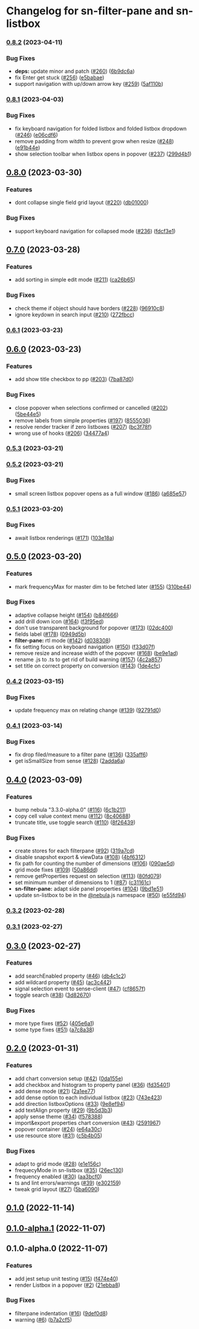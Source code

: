 # Changelog for sn-filter-pane and sn-listbox

### [0.8.2](https://github.com/qlik-oss/sn-list-objects/compare/v0.8.1...v0.8.2) (2023-04-11)


### Bug Fixes

* **deps:** update minor and patch ([#260](https://github.com/qlik-oss/sn-list-objects/issues/260)) ([6b9dc6a](https://github.com/qlik-oss/sn-list-objects/commit/6b9dc6ab809113227ece19ba9c7401144c407306))
* fix Enter get stuck ([#256](https://github.com/qlik-oss/sn-list-objects/issues/256)) ([e5babae](https://github.com/qlik-oss/sn-list-objects/commit/e5babaece519cd9544040809678933adb07ed585))
* support navigation with up/down arrow key ([#259](https://github.com/qlik-oss/sn-list-objects/issues/259)) ([5af110b](https://github.com/qlik-oss/sn-list-objects/commit/5af110bff0819d16548c39ee22a746e44dd72c58))

### [0.8.1](https://github.com/qlik-oss/sn-list-objects/compare/v0.8.0...v0.8.1) (2023-04-03)


### Bug Fixes

* fix keyboard navigation for folded listbox and folded listbox dropdown ([#246](https://github.com/qlik-oss/sn-list-objects/issues/246)) ([e06cdf6](https://github.com/qlik-oss/sn-list-objects/commit/e06cdf619b67087a0ba31e63a484552e1e92a30d))
* remove padding from witdth to prevent grow when resize ([#248](https://github.com/qlik-oss/sn-list-objects/issues/248)) ([e91b44e](https://github.com/qlik-oss/sn-list-objects/commit/e91b44e4882ccc74f18db653c79aa836060235c8))
* show selection toolbar when listbox opens in popover ([#237](https://github.com/qlik-oss/sn-list-objects/issues/237)) ([299d4b1](https://github.com/qlik-oss/sn-list-objects/commit/299d4b100a4d713f5d66755154cd151bba04f769))

## [0.8.0](https://github.com/qlik-oss/sn-list-objects/compare/v0.7.0...v0.8.0) (2023-03-30)


### Features

* dont collapse single field grid layout ([#220](https://github.com/qlik-oss/sn-list-objects/issues/220)) ([db01000](https://github.com/qlik-oss/sn-list-objects/commit/db0100039c91a71783d0cc6764e03eca7e687dd2))


### Bug Fixes

* support keyboard navigation for collapsed mode ([#236](https://github.com/qlik-oss/sn-list-objects/issues/236)) ([fdcf3e1](https://github.com/qlik-oss/sn-list-objects/commit/fdcf3e14caefc79cf222393a29d0949d00261725))

## [0.7.0](https://github.com/qlik-oss/sn-list-objects/compare/v0.6.1...v0.7.0) (2023-03-28)


### Features

* add sorting in simple edit mode ([#211](https://github.com/qlik-oss/sn-list-objects/issues/211)) ([ca26b65](https://github.com/qlik-oss/sn-list-objects/commit/ca26b65d672ec8e49e9e8b11dc253e6c397ecd50))


### Bug Fixes

* check theme if object should have borders ([#228](https://github.com/qlik-oss/sn-list-objects/issues/228)) ([96910c8](https://github.com/qlik-oss/sn-list-objects/commit/96910c8864434b0e25155b8fd869d69e0a3c92f7))
* ignore keydown in search input ([#210](https://github.com/qlik-oss/sn-list-objects/issues/210)) ([272fbcc](https://github.com/qlik-oss/sn-list-objects/commit/272fbcc180139e7abba6f1fb9119529c291d24dc))

### [0.6.1](https://github.com/qlik-oss/sn-list-objects/compare/v0.6.0...v0.6.1) (2023-03-23)

## [0.6.0](https://github.com/qlik-oss/sn-list-objects/compare/v0.5.3...v0.6.0) (2023-03-23)


### Features

* add show title checkbox to pp ([#203](https://github.com/qlik-oss/sn-list-objects/issues/203)) ([7ba87d0](https://github.com/qlik-oss/sn-list-objects/commit/7ba87d0512ca5ceef55249a21b5a57b8b30c93e6))


### Bug Fixes

* close popover when selections confirmed or cancelled ([#202](https://github.com/qlik-oss/sn-list-objects/issues/202)) ([5be44e5](https://github.com/qlik-oss/sn-list-objects/commit/5be44e5d2f8743b3e0a4ce58baf24f7f51386d8e))
* remove labels from simple properties ([#197](https://github.com/qlik-oss/sn-list-objects/issues/197)) ([8555036](https://github.com/qlik-oss/sn-list-objects/commit/855503609c644b53007e14a65cde4f7125d010c6))
* resolve render tracker if zero listboxes ([#207](https://github.com/qlik-oss/sn-list-objects/issues/207)) ([bc3f78f](https://github.com/qlik-oss/sn-list-objects/commit/bc3f78f3fe4bded887084fd632468aec1abe4f74))
* wrong use of hooks ([#206](https://github.com/qlik-oss/sn-list-objects/issues/206)) ([34477a4](https://github.com/qlik-oss/sn-list-objects/commit/34477a481545f6b43096334e4455622099885fa5))

### [0.5.3](https://github.com/qlik-oss/sn-list-objects/compare/v0.5.2...v0.5.3) (2023-03-21)

### [0.5.2](https://github.com/qlik-oss/sn-list-objects/compare/v0.5.1...v0.5.2) (2023-03-21)


### Bug Fixes

* small screen listbox popover opens as a full window ([#186](https://github.com/qlik-oss/sn-list-objects/issues/186)) ([a685e57](https://github.com/qlik-oss/sn-list-objects/commit/a685e578d0a85b1a97ee8c5e4a52d73edfb9b2e2))

### [0.5.1](https://github.com/qlik-oss/sn-list-objects/compare/v0.5.0...v0.5.1) (2023-03-20)


### Bug Fixes

* await listbox renderings ([#171](https://github.com/qlik-oss/sn-list-objects/issues/171)) ([103e18a](https://github.com/qlik-oss/sn-list-objects/commit/103e18ad0ca471ca9cc10f629c93f12389e1468a))

## [0.5.0](https://github.com/qlik-oss/sn-list-objects/compare/v0.4.2...v0.5.0) (2023-03-20)


### Features

* mark frequencyMax for master dim to be fetched later ([#155](https://github.com/qlik-oss/sn-list-objects/issues/155)) ([310be44](https://github.com/qlik-oss/sn-list-objects/commit/310be4450cbfa5880b61bacd2468d6814200ee98))


### Bug Fixes

* adaptive collapse height ([#154](https://github.com/qlik-oss/sn-list-objects/issues/154)) ([b84f666](https://github.com/qlik-oss/sn-list-objects/commit/b84f66613a112eb48f9697d343005522dfb1e578))
* add drill down icon ([#164](https://github.com/qlik-oss/sn-list-objects/issues/164)) ([f3f95ed](https://github.com/qlik-oss/sn-list-objects/commit/f3f95ed07d4ab5faf8d95152acf4b3bdef3e1945))
* don't use transparent background for popover ([#173](https://github.com/qlik-oss/sn-list-objects/issues/173)) ([02dc400](https://github.com/qlik-oss/sn-list-objects/commit/02dc400b0569f327810d54faf219d921d528dd0e))
* fields label ([#178](https://github.com/qlik-oss/sn-list-objects/issues/178)) ([0949d5b](https://github.com/qlik-oss/sn-list-objects/commit/0949d5b7af5e6f3ed31547ab4ae0554a50dfb5d3))
* **filter-pane:** rtl mode ([#142](https://github.com/qlik-oss/sn-list-objects/issues/142)) ([d038308](https://github.com/qlik-oss/sn-list-objects/commit/d038308b7caae04e9966b7701fa3f46b86ce50b2))
* fix setting focus on keyboard navigation ([#150](https://github.com/qlik-oss/sn-list-objects/issues/150)) ([f33d07f](https://github.com/qlik-oss/sn-list-objects/commit/f33d07ff0af17d6e680f78899ca9636c68c6d1fa))
* remove resize and increase width of the popover ([#168](https://github.com/qlik-oss/sn-list-objects/issues/168)) ([be9e1ad](https://github.com/qlik-oss/sn-list-objects/commit/be9e1adce7524e538c6fafe70b2fd09498863354))
* rename .js to .ts to get rid of build warning ([#157](https://github.com/qlik-oss/sn-list-objects/issues/157)) ([4c2a857](https://github.com/qlik-oss/sn-list-objects/commit/4c2a8576a9851bbcad5321b8c7b1ced77a030341))
* set title on correct property on conversion ([#143](https://github.com/qlik-oss/sn-list-objects/issues/143)) ([1de4cfc](https://github.com/qlik-oss/sn-list-objects/commit/1de4cfcac8b8d77ff25fa682933ddef6ffb8ff08))

### [0.4.2](https://github.com/qlik-oss/sn-list-objects/compare/v0.4.1...v0.4.2) (2023-03-15)


### Bug Fixes

* update frequency max on relating change ([#139](https://github.com/qlik-oss/sn-list-objects/issues/139)) ([92791d0](https://github.com/qlik-oss/sn-list-objects/commit/92791d056838a22a1b6344c8bb7e35368e6a544a))

### [0.4.1](https://github.com/qlik-oss/sn-list-objects/compare/v0.4.0...v0.4.1) (2023-03-14)


### Bug Fixes

* fix drop filed/measure to a filter pane ([#136](https://github.com/qlik-oss/sn-list-objects/issues/136)) ([335aff6](https://github.com/qlik-oss/sn-list-objects/commit/335aff666ffdc262bf88199bce9d47c55a7a12b9))
* get isSmallSize from sense ([#128](https://github.com/qlik-oss/sn-list-objects/issues/128)) ([2adda6a](https://github.com/qlik-oss/sn-list-objects/commit/2adda6ae40afe799eb2311a70a292b42b99c9dcc))

## [0.4.0](https://github.com/qlik-oss/sn-list-objects/compare/v0.3.2...v0.4.0) (2023-03-09)


### Features

* bump nebula "3.3.0-alpha.0" ([#116](https://github.com/qlik-oss/sn-list-objects/issues/116)) ([6c1b211](https://github.com/qlik-oss/sn-list-objects/commit/6c1b2113120cf3c6d481f58e36779b1986cd9645))
* copy cell value context menu ([#112](https://github.com/qlik-oss/sn-list-objects/issues/112)) ([8c40688](https://github.com/qlik-oss/sn-list-objects/commit/8c406884fb224017656fea2eb9a7d0df413dde84))
* truncate title, use toggle search ([#110](https://github.com/qlik-oss/sn-list-objects/issues/110)) ([8f26439](https://github.com/qlik-oss/sn-list-objects/commit/8f2643972da32e113b89fbf7614c0dc0bd7867b5))


### Bug Fixes

* create stores for each filterpane ([#92](https://github.com/qlik-oss/sn-list-objects/issues/92)) ([319a7cd](https://github.com/qlik-oss/sn-list-objects/commit/319a7cd1a2d134891286ec234c9ed2c67ee50043))
* disable snapshot export & viewData ([#108](https://github.com/qlik-oss/sn-list-objects/issues/108)) ([4bf6312](https://github.com/qlik-oss/sn-list-objects/commit/4bf631252d602453ef12efda8898a398dc8f1d07))
* fix path for counting the number of dimensions ([#106](https://github.com/qlik-oss/sn-list-objects/issues/106)) ([090ae5d](https://github.com/qlik-oss/sn-list-objects/commit/090ae5d65c1e04ae89df270cdcaa31d7a46f052a))
* grid mode fixes ([#109](https://github.com/qlik-oss/sn-list-objects/issues/109)) ([50a86dd](https://github.com/qlik-oss/sn-list-objects/commit/50a86dd2c6b6e81f5a8678b24a764dade6b42660))
* remove getProperties request on selection ([#113](https://github.com/qlik-oss/sn-list-objects/issues/113)) ([80fd079](https://github.com/qlik-oss/sn-list-objects/commit/80fd079c0690439b97b3f6c7cadc9d57d640c135))
* set minimum number of dimensions to 1 ([#87](https://github.com/qlik-oss/sn-list-objects/issues/87)) ([c31161c](https://github.com/qlik-oss/sn-list-objects/commit/c31161cb449a9495f5cc612ef8d507954a1b6c9d))
* **sn-filter-pane:** adapt side panel properties ([#104](https://github.com/qlik-oss/sn-list-objects/issues/104)) ([9bd1e51](https://github.com/qlik-oss/sn-list-objects/commit/9bd1e5157b09c6818afad5b648640a9bbc2a658c))
* update sn-listbox to be in the [@nebula](https://github.com/nebula).js namespace ([#50](https://github.com/qlik-oss/sn-list-objects/issues/50)) ([e55fd94](https://github.com/qlik-oss/sn-list-objects/commit/e55fd940aa09b64baa2e01accd8db787c453a8fe))

### [0.3.2](https://github.com/qlik-oss/sn-list-objects/compare/v0.3.1...v0.3.2) (2023-02-28)

### [0.3.1](https://github.com/qlik-oss/sn-list-objects/compare/v0.3.1-No.0...v0.3.1) (2023-02-27)

## [0.3.0](https://github.com/qlik-oss/sn-list-objects/compare/v0.2.0...v0.3.0) (2023-02-27)


### Features

* add searchEnabled property ([#46](https://github.com/qlik-oss/sn-list-objects/issues/46)) ([db4c1c2](https://github.com/qlik-oss/sn-list-objects/commit/db4c1c29d8a7f333b3d18ed96c0adb0408ef46cc))
* add wildcard property ([#45](https://github.com/qlik-oss/sn-list-objects/issues/45)) ([ac3c442](https://github.com/qlik-oss/sn-list-objects/commit/ac3c442ed9fb9acd2dde880afa5b9c15ab65b2bc))
* signal selection event to sense-client ([#47](https://github.com/qlik-oss/sn-list-objects/issues/47)) ([cf8657f](https://github.com/qlik-oss/sn-list-objects/commit/cf8657f2de821adcaa90cd019ce09d6b829bdcb6))
* toggle search ([#38](https://github.com/qlik-oss/sn-list-objects/issues/38)) ([3d82670](https://github.com/qlik-oss/sn-list-objects/commit/3d82670512d6ad2134b86d189638d80dee09afe7))


### Bug Fixes

* more type fixes ([#52](https://github.com/qlik-oss/sn-list-objects/issues/52)) ([405e6a1](https://github.com/qlik-oss/sn-list-objects/commit/405e6a13db80009c7ef79789c176cc5fe1cf2abd))
* some type fixes ([#51](https://github.com/qlik-oss/sn-list-objects/issues/51)) ([a7c8a38](https://github.com/qlik-oss/sn-list-objects/commit/a7c8a38ed3b16b9167bf4229ca1855f2c8f64397))

## [0.2.0](https://github.com/qlik-oss/sn-list-objects/compare/v0.1.0...v0.2.0) (2023-01-31)


### Features

* add chart conversion setup ([#42](https://github.com/qlik-oss/sn-list-objects/issues/42)) ([0da155e](https://github.com/qlik-oss/sn-list-objects/commit/0da155e039bbdd9dd45fabafcf521f1409c21b40))
* add checkbox and histogram to property panel ([#36](https://github.com/qlik-oss/sn-list-objects/issues/36)) ([fd35401](https://github.com/qlik-oss/sn-list-objects/commit/fd35401cee4e528d0c71690508c6caa4eb24311b))
* add dense mode ([#21](https://github.com/qlik-oss/sn-list-objects/issues/21)) ([2a1ee77](https://github.com/qlik-oss/sn-list-objects/commit/2a1ee7761b1874f85f78da115d5703303e8fc76a))
* add dense option to each individual listbox ([#23](https://github.com/qlik-oss/sn-list-objects/issues/23)) ([743e423](https://github.com/qlik-oss/sn-list-objects/commit/743e42381f8e2565a56ad53d3e389ee0536a3e67))
* add direction listboxOptions ([#33](https://github.com/qlik-oss/sn-list-objects/issues/33)) ([9e8ef94](https://github.com/qlik-oss/sn-list-objects/commit/9e8ef943b1f3d0affd05abec8084e0eb85286bb2))
* add textAlign property ([#29](https://github.com/qlik-oss/sn-list-objects/issues/29)) ([9b5d3b3](https://github.com/qlik-oss/sn-list-objects/commit/9b5d3b308fd750a58d1bedc1a523d0e71964d856))
* apply sense theme ([#34](https://github.com/qlik-oss/sn-list-objects/issues/34)) ([f578388](https://github.com/qlik-oss/sn-list-objects/commit/f57838821baa6f081a4db6d06e340872a88fb0a1))
* import&export properties chart conversion ([#43](https://github.com/qlik-oss/sn-list-objects/issues/43)) ([2591967](https://github.com/qlik-oss/sn-list-objects/commit/259196757567554f7047672251720a6c2a21fa2f))
* popover container ([#24](https://github.com/qlik-oss/sn-list-objects/issues/24)) ([e64a30c](https://github.com/qlik-oss/sn-list-objects/commit/e64a30c8cc1ead7a819345b9c88db0147dfef4f4))
* use resource store ([#31](https://github.com/qlik-oss/sn-list-objects/issues/31)) ([c5b4b05](https://github.com/qlik-oss/sn-list-objects/commit/c5b4b0564f618ab457e4a6f51ffc9dcd727b1b91))


### Bug Fixes

* adapt to grid mode ([#28](https://github.com/qlik-oss/sn-list-objects/issues/28)) ([e1e156c](https://github.com/qlik-oss/sn-list-objects/commit/e1e156cba58a51e11110284466a8e4aa0512effb))
* frequecyMode in sn-listbox ([#35](https://github.com/qlik-oss/sn-list-objects/issues/35)) ([26ec130](https://github.com/qlik-oss/sn-list-objects/commit/26ec130829886655ec04a929d76a7c1d4027b18e))
* frequency enabled ([#30](https://github.com/qlik-oss/sn-list-objects/issues/30)) ([aa3bcf0](https://github.com/qlik-oss/sn-list-objects/commit/aa3bcf0d4596a021960ad0ac40ed03cb05a85473))
* ts and lint errors/warnings ([#39](https://github.com/qlik-oss/sn-list-objects/issues/39)) ([e302159](https://github.com/qlik-oss/sn-list-objects/commit/e3021596c9a41f6f1be4b20a279a0d244f0c8256))
* tweak grid layout ([#27](https://github.com/qlik-oss/sn-list-objects/issues/27)) ([5ba6090](https://github.com/qlik-oss/sn-list-objects/commit/5ba609023cb21232302c879eb0d7d913b106f36a))

## [0.1.0](https://github.com/qlik-oss/sn-list-objects/compare/v0.1.0-alpha.1...v0.1.0) (2022-11-14)

## [0.1.0-alpha.1](https://github.com/qlik-oss/sn-list-objects/compare/v0.1.0-alpha.0...v0.1.0-alpha.1) (2022-11-07)

## 0.1.0-alpha.0 (2022-11-07)


### Features

* add jest setup unit testing ([#15](https://github.com/qlik-oss/sn-list-objects/issues/15)) ([f474e40](https://github.com/qlik-oss/sn-list-objects/commit/f474e409f389407541ffc5a08bdc130a03a8a6c4))
* render Listbox in a popover ([#2](https://github.com/qlik-oss/sn-list-objects/issues/2)) ([21ebba8](https://github.com/qlik-oss/sn-list-objects/commit/21ebba81cb5b5fd19c5452469e70bacf7748f866))


### Bug Fixes

* filterpane indentation ([#16](https://github.com/qlik-oss/sn-list-objects/issues/16)) ([9def0d8](https://github.com/qlik-oss/sn-list-objects/commit/9def0d88e6ca682ba86385afa0e813d3278d5f06))
* warning ([#6](https://github.com/qlik-oss/sn-list-objects/issues/6)) ([b7a2cf5](https://github.com/qlik-oss/sn-list-objects/commit/b7a2cf5d8603d89580c421e810c9baf93f95c1f5))